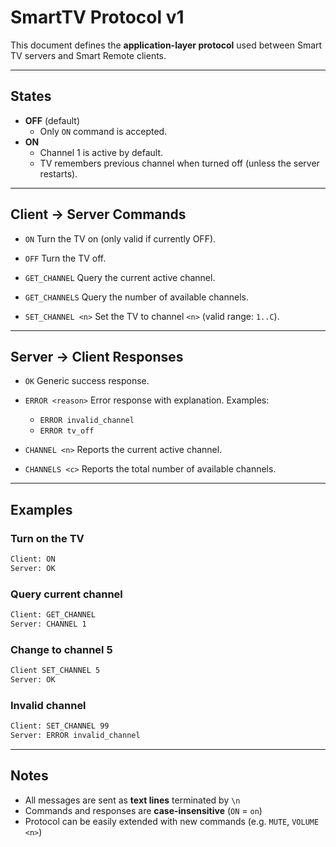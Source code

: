 # SmartTV Protocol v1

This document defines the **application-layer protocol** used between Smart TV servers and Smart Remote clients.

---

## States
- **OFF** (default)  
  - Only `ON` command is accepted.  
- **ON**  
  - Channel 1 is active by default.  
  - TV remembers previous channel when turned off (unless the server restarts).  

---

## Client → Server Commands
- `ON`
  Turn the TV on (only valid if currently OFF).  

- `OFF`
  Turn the TV off.

- `GET_CHANNEL`
  Query the current active channel.

- `GET_CHANNELS`
  Query the number of available channels.

- `SET_CHANNEL <n>`
  Set the TV to channel `<n>` (valid range: `1..C`).
  
---

## Server → Client Responses
- `OK`
  Generic success response.

- `ERROR <reason>`
  Error response with explanation. Examples:
  - `ERROR invalid_channel`
  - `ERROR tv_off`

- `CHANNEL <n>`
  Reports the current active channel.

- `CHANNELS <c>`
  Reports the total number of available channels.

---

## Examples

### Turn on the TV
```bash
Client: ON
Server: OK
```

### Query current channel
```bash
Client: GET_CHANNEL
Server: CHANNEL 1
```

### Change to channel 5
```bash
Client SET_CHANNEL 5
Server: OK
```

### Invalid channel
```bash
Client: SET_CHANNEL 99
Server: ERROR invalid_channel
```

---

## Notes
- All messages are sent as **text lines** terminated by `\n`
- Commands and responses are **case-insensitive** (`ON` = `on`)
- Protocol can be easily extended with new commands (e.g. `MUTE`, `VOLUME <n>`)
